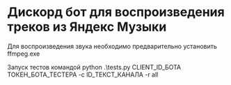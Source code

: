 # Дискорд бот для воспроизведения треков из Яндекс Музыки

Для воспроизведения звука необходимо предварительно установить ffmpeg.exe

Запуск тестов командой python .\tests.py CLIENT_ID_БОТА ТОКЕН_БОТА_ТЕСТЕРА -c ID_ТЕКСТ_КАНАЛА -r all

